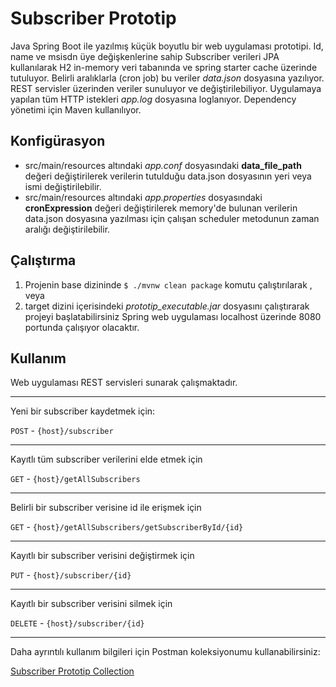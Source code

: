 # Subscriber Prototip

Java Spring Boot ile yazılmış küçük boyutlu bir web uygulaması prototipi. Id, name ve msisdn üye değişkenlerine sahip Subscriber verileri JPA kullanılarak H2 in-memory veri tabanında ve spring starter cache üzerinde tutuluyor. Belirli aralıklarla (cron job) bu veriler *data.json* dosyasına yazılıyor. REST servisler üzerinden veriler sunuluyor ve değiştirilebiliyor. Uygulamaya yapılan tüm HTTP istekleri *app.log* dosyasına loglanıyor. Dependency yönetimi için Maven kullanılıyor.

Konfigürasyon
-------------

- src/main/resources altındaki *app.conf* dosyasındaki **data_file_path** değeri değiştirilerek verilerin tutulduğu data.json dosyasının yeri veya ismi değiştirilebilir.
- src/main/resources altındaki *app.properties* dosyasındaki **cronExpression** değeri değiştirilerek memory'de bulunan verilerin data.json dosyasına yazılması için çalışan scheduler metodunun zaman aralığı değiştirilebilir.

Çalıştırma
------------

1. Projenin base dizininde `$ ./mvnw clean package` komutu çalıştırılarak , veya
2. target dizini içerisindeki *prototip_executable.jar* dosyasını çalıştırarak projeyi başlatabilirsiniz
Spring web uygulaması localhost üzerinde 8080 portunda çalışıyor olacaktır.


Kullanım
----------
Web uygulaması REST servisleri sunarak çalışmaktadır. 

---

Yeni bir subscriber kaydetmek için:

`POST`  - `{host}/subscriber`

---

Kayıtlı tüm subscriber verilerini elde etmek için 

`GET`  - `{host}/getAllSubscribers`

---

Belirli bir subscriber verisine id ile erişmek için

`GET`  - `{host}/getAllSubscribers/getSubscriberById/{id}`

---

Kayıtlı bir subscriber verisini değiştirmek için

`PUT`  - `{host}/subscriber/{id}`

---

Kayıtlı bir subscriber verisini silmek için

`DELETE`  - `{host}/subscriber/{id}`

---

Daha ayrıntılı kullanım bilgileri için Postman koleksiyonumu kullanabilirsiniz:

[Subscriber Prototip Collection](https://www.getpostman.com/collections/8f2301b01106f82c42ab "Subscriber Prototip Collection")
